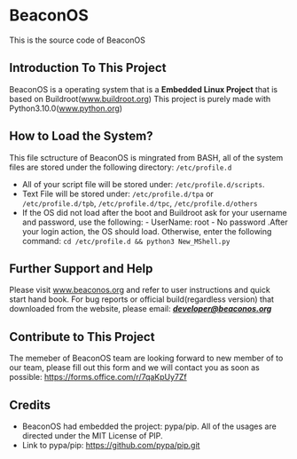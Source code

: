 # BeaconOS
This is the source code of BeaconOS
## Introduction To This Project
  BeaconOS is a operating system that is a **Embedded Linux Project** that is based on Buildroot(www.buildroot.org)
  This project is purely made with Python3.10.0(www.python.org)
## How to Load the System?
  This file sctructure of BeaconOS is mingrated from BASH, all of the system files are stored under the following directory: `/etc/profile.d`
  - All of your script file will be stored under: `/etc/profile.d/scripts`.
  - Text File will be stored under: `/etc/profile.d/tpa` or `/etc/profile.d/tpb`, `/etc/profile.d/tpc`, `/etc/profile.d/others`
  - If the OS did not load after the boot and Buildroot ask for your username and password, use the following:
            - UserName: root
            - No password
  .After your login action, the OS should load. Otherwise, enter the following command: `cd /etc/profile.d && python3 New_MShell.py`
## Further Support and Help
  Please visit www.beaconos.org and refer to user instructions and quick start hand book. For bug reports or official build(regardless version) that downloaded from the website, please email: ***developer@beaconos.org***
 ## Contribute to This Project
  The memeber of BeaconOS team are looking forward to new member of to our team, please fill out this form and we will contact you as soon as possible: https://forms.office.com/r/7qaKpUy7Zf
## Credits
  - BeaconOS had embedded the project: pypa/pip. All of the usages are directed under the MIT License of PIP. 
  - Link to pypa/pip: https://github.com/pypa/pip.git
